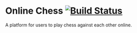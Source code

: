 # Online Chess [![Build Status](https://travis-ci.org/pawn-stars/chess-app.svg?branch=master)](https://travis-ci.org/pawn-stars/chess-app)

A platform for users to play chess against each other online.
